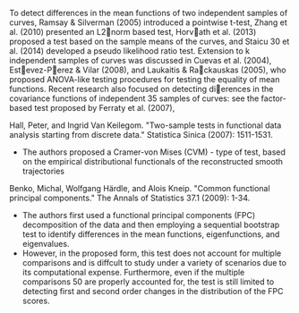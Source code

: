 

To detect differences in the mean functions
of two independent samples of curves, Ramsay & Silverman (2005) introduced a
pointwise t-test, Zhang et al. (2010) presented an L2􀀀norm based test, Horvath
et al. (2013) proposed a test based on the sample means of the curves, and Staicu
30 et al. (2014) developed a pseudo likelihood ratio test. Extension to k independent
samples of curves was discussed in Cuevas et al. (2004), Estevez-Perez &
Vilar (2008), and Laukaitis & Rackauskas (2005), who proposed ANOVA-like
testing procedures for testing the equality of mean functions. Recent research
also focused on detecting dierences in the covariance functions of independent
35 samples of curves: see the factor-based test proposed by Ferraty et al. (2007),



Hall, Peter, and Ingrid Van Keilegom. "Two-sample tests in functional data analysis starting from discrete data." Statistica Sinica (2007): 1511-1531.

* The authors proposed a Cramer-von Mises (CVM) - type of test, based on the empirical distributional functionals of the reconstructed smooth trajectories

Benko, Michal, Wolfgang Härdle, and Alois Kneip. "Common functional principal components." The Annals of Statistics 37.1 (2009): 1-34.

* The authors first used a functional principal components (FPC) decomposition of the data and then employing a sequential bootstrap test to identify differences in the mean functions, eigenfunctions, and eigenvalues. 
* However, in the proposed form, this test does not account for multiple comparisons and is diffcult to study under a variety of scenarios due to its computational expense. Furthermore, even if the multiple comparisons 50 are properly accounted for, the test is still limited to detecting first and second order changes in the distribution of the FPC scores.
